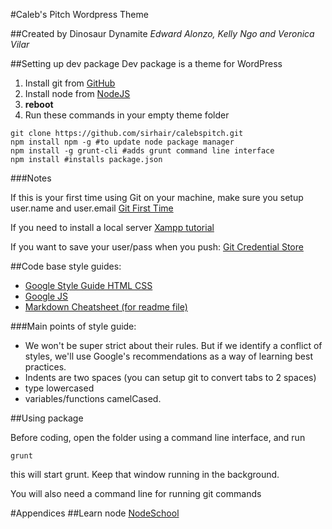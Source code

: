 #Caleb's Pitch Wordpress Theme 


##Created by Dinosaur Dynamite
*Edward Alonzo, Kelly Ngo and Veronica Vilar*

##Setting up dev package
Dev package is a theme for WordPress

  1. Install git from [GitHub](https://git-scm.com/book/en/v2/Getting-Started-Installing-Git)
  2. Install node from [NodeJS](https://nodejs.org/)
  3. **reboot**
  4. Run these commands in your empty theme folder 

```
git clone https://github.com/sirhair/calebspitch.git
npm install npm -g #to update node package manager
npm install -g grunt-cli #adds grunt command line interface
npm install #installs package.json
```
###Notes

If this is your first time using Git on your machine,  make sure you setup user.name and user.email [Git First Time](https://git-scm.com/book/en/v2/Getting-Started-First-Time-Git-Setup) 

If you need to install a local server [Xampp tutorial](http://grad.sirhair.com/installing-a-wordpress-testing-server-part-1-xampp/)

If you want to save your user/pass when you push: [Git Credential Store](http://git-scm.com/docs/git-credential-store)

##Code base style guides: 
* [Google Style Guide HTML CSS](http://google.github.io/styleguide/htmlcssguide.xml)
* [Google JS](http://google.github.io/styleguide/javascriptguide.xml)
* [Markdown Cheatsheet (for readme file)](https://github.com/adam-p/markdown-here/wiki/Markdown-Cheatsheet)

###Main points of style guide: 
* We won't be super strict about their rules. But if we identify a conflict of styles, we'll use Google's recommendations as a way of learning best practices.
* Indents are two spaces (you can setup git to convert tabs to 2 spaces)
* type lowercased
* variables/functions camelCased.

##Using package

Before coding, open the folder using a command line interface, and run 
```
grunt
```
this will start grunt. Keep that window running in the background.

You will also need a command line for running git commands

#Appendices
##Learn node
[NodeSchool](http://nodeschool.io/)